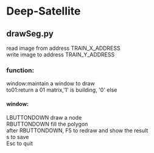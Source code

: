 # Deep-Satellite

## drawSeg.py

 read image from address TRAIN_X_ADDRESS  
 write image to address TRAIN_Y_ADDRESS  

### function:
 window:maintain a window to draw  
 to01:return a 01 matrix,'1' is building, '0' else  

#### window:
 LBUTTONDOWN draw a node  
 RBUTTONDOWN fill the polygon  
    after RBUTTONDOWN, F5 to redraw and show the result  
 s to save  
 Esc to quit  

